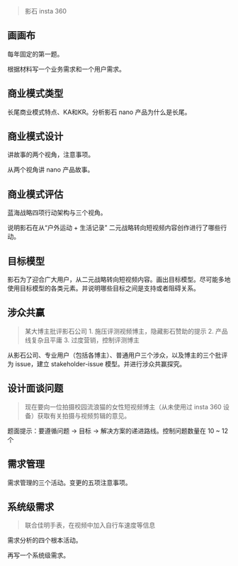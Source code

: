 > 影石 insta 360

## 画画布

每年固定的第一题。

根据材料写一个业务需求和一个用户需求。

## 商业模式类型

长尾商业模式特点、KA和KR。分析影石 nano 产品为什么是长尾。

## 商业模式设计

讲故事的两个视角，注意事项。

从两个视角讲 nano 产品故事。

## 商业模式评估

蓝海战略四项行动架构与三个视角。

说明影石在从“户外运动 + 生活记录” 二元战略转向短视频内容创作进行了哪些行动。

## 目标模型

影石为了迎合广大用户，从二元战略转向短视频内容。画出目标模型。尽可能多地使用目标模型的各类元素。并说明哪些目标之间是支持或者阻碍关系。

## 涉众共赢

> 某大博主批评影石公司 1. 施压评测视频博主，隐藏影石赞助的提示 2. 产品线复杂且平庸 3. 过度营销，控制评测博主

从影石公司、专业用户（包括各博主）、普通用户三个涉众，以及博主的三个批评为 issue，建立 stakeholder-issue 模型。并进行涉众共赢探究。

## 设计面谈问题

> 现在要向一位拍摄校园流浪猫的女性短视频博主（从未使用过 insta 360 设备）获取有关拍摄与视频剪辑的意见。

题面提示：要遵循问题 → 目标 → 解决方案的递进路线。控制问题数量在 10 ~ 12 个

## 需求管理

需求管理的三个活动。变更的五项注意事项。

## 系统级需求

> 联合佳明手表，在视频中加入自行车速度等信息

需求分析的四个根本活动。

再写一个系统级需求。